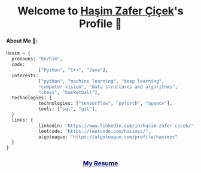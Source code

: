 <p align="center">
  <h1 align="center">Welcome to <a href="https://github.com/hasimzc">Haşim Zafer Çiçek</a>'s Profile 👋</h1>
</p>

#### About Me 🥇:
```python
Hasim = {
  pronouns: "he/him",
  code: 
            ["Python", "C++", "Java"],
  interests: 
            ["python", "machine learning", "deep learning", 
            "computer vision", "data structures and algorithms", 
            "chess", "basketball"],
  technologies: {
            technologies: ["tensorflow", "pytorch", "opencv"],
            tools: ["sql", "git"],
  }
  links: {
            linkedin: "https://www.linkedin.com/in/hasim-zafer-cicek/",
            leetcode: "https://leetcode.com/hasimzc/",
            algoleague: "https://algoleague.com/profile/hasimzc"
  }
}
```
<h3 align="center">
<a href="https://hasimzc.github.io/Resume.pdf" style="color:navy;">My Resume</a>
</h3>

